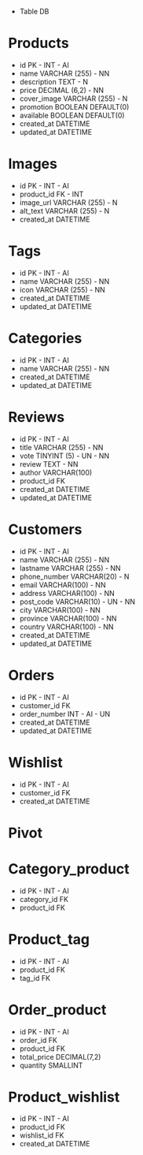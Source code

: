 * Table DB

# Products
- id PK - INT - AI
- name VARCHAR (255) - NN
- description TEXT - N
- price DECIMAL (6,2) - NN
- cover_image VARCHAR (255) - N
- promotion BOOLEAN DEFAULT(0)
- available BOOLEAN DEFAULT(0)
- created_at DATETIME
- updated_at DATETIME

# Images
- id PK - INT - AI
- product_id FK - INT
- image_url VARCHAR (255) - N
- alt_text VARCHAR (255) - N
- created_at DATETIME

# Tags
- id PK - INT - AI
- name VARCHAR (255) - NN
- icon VARCHAR (255) - NN
- created_at DATETIME
- updated_at DATETIME

# Categories
- id PK - INT - AI
- name VARCHAR (255) - NN
- created_at DATETIME
- updated_at DATETIME

# Reviews
- id PK - INT - AI
- title VARCHAR (255) - NN
- vote TINYINT (5) - UN - NN
- review TEXT - NN
- author VARCHAR(100)
- product_id FK
- created_at DATETIME
- updated_at DATETIME

# Customers
- id PK - INT - AI
- name VARCHAR (255) - NN
- lastname VARCHAR (255) - NN
- phone_number VARCHAR(20) - N
- email VARCHAR(100) - NN
- address VARCHAR(100) - NN
- post_code VARCHAR(10) - UN - NN
- city VARCHAR(100) - NN
- province VARCHAR(100) - NN
- country VARCHAR(100) - NN
- created_at DATETIME
- updated_at DATETIME

# Orders
- id PK - INT - AI
- customer_id FK
- order_number INT - AI - UN
- created_at DATETIME
- updated_at DATETIME

# Wishlist 
- id PK - INT - AI
- customer_id FK
- created_at DATETIME


# Pivot

# Category_product
- id PK - INT - AI
- category_id FK
- product_id FK

# Product_tag
- id PK - INT - AI
- product_id FK
- tag_id FK

# Order_product
- id PK - INT - AI
- order_id FK
- product_id FK
- total_price DECIMAL(7,2)
- quantity SMALLINT 

# Product_wishlist
- id PK - INT - AI
- product_id FK
- wishlist_id FK
- created_at DATETIME